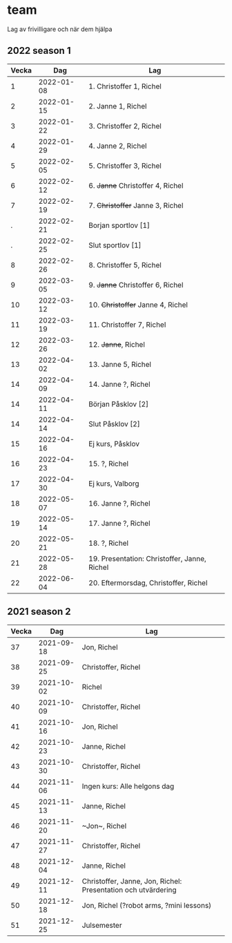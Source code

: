 # team

Lag av frivilligare och när dem hjälpa

## 2022 season 1

Vecka|Dag       |Lag
-----|----------|-------------------------------------
1    |2022-01-08|1. Christoffer 1, Richel
2    |2022-01-15|2. Janne 1, Richel
3    |2022-01-22|3. Christoffer 2, Richel
4    |2022-01-29|4. Janne 2, Richel
5    |2022-02-05|5. Christoffer 3, Richel
6    |2022-02-12|6. ~~Janne~~ Christoffer 4, Richel
7    |2022-02-19|7. ~~Christoffer~~ Janne 3, Richel
.    |2022-02-21|Borjan sportlov [1]
.    |2022-02-25|Slut sportlov [1]
8    |2022-02-26|8. Christoffer 5, Richel
9    |2022-03-05|9. ~~Janne~~ Christoffer 6, Richel
10   |2022-03-12|10. ~~Christoffer~~ Janne 4, Richel
11   |2022-03-19|11. Christoffer 7, Richel
12   |2022-03-26|12. ~~Janne~~, Richel
13   |2022-04-02|13. Janne 5, Richel
14   |2022-04-09|14. Janne ?, Richel
14   |2022-04-11|Början Påsklov [2]
14   |2022-04-14|Slut Påsklov [2]
15   |2022-04-16|Ej kurs, Påsklov
16   |2022-04-23|15. ?, Richel
17   |2022-04-30|Ej kurs, Valborg
18   |2022-05-07|16. Janne ?, Richel
19   |2022-05-14|17. Janne ?, Richel
20   |2022-05-21|18. ?, Richel
21   |2022-05-28|19. Presentation: Christoffer, Janne, Richel
22   |2022-06-04|20. Eftermorsdag, Christoffer, Richel

## 2021 season 2

Vecka| Dag      |Lag
-----|----------|----------------------------
37   |2021-09-18|Jon, Richel
38   |2021-09-25|Christoffer, Richel
39   |2021-10-02|Richel
40   |2021-10-09|Christoffer, Richel
41   |2021-10-16|Jon, Richel
42   |2021-10-23|Janne, Richel
43   |2021-10-30|Christoffer, Richel
44   |2021-11-06|Ingen kurs: Alle helgons dag
45   |2021-11-13|Janne, Richel
46   |2021-11-20|~Jon~, Richel
47   |2021-11-27|Christoffer, Richel
48   |2021-12-04|Janne, Richel
49   |2021-12-11|Christoffer, Janne, Jon, Richel: Presentation och utvärdering
50   |2021-12-18|Jon, Richel (?robot arms, ?mini lessons)
51   |2021-12-25|Julsemester
